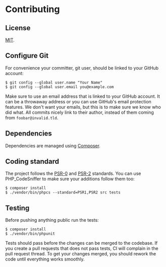 Contributing
=====

License
----

[MIT](https://raw.github.com/gocom/danpu/master/LICENSE).

Configure Git
----

For convenience your committer, git user, should be linked to your GitHub account:

    $ git config --global user.name "Your Name"
    $ git config --global user.email you@example.com

Make sure to use an email address that is linked to your GitHub account. It can be a throwaway address or you can use GitHub's email protection features. We don't want your emails, but this is to make sure we know who did what. All commits nicely link to their author, instead of them coming from ``foobar@invalid.tld``.

Dependencies
----

Dependencies are managed using [Composer](http://getcomposer.org).

Coding standard
----

The project follows the [PSR-0](https://github.com/php-fig/fig-standards/blob/master/accepted/PSR-0.md) and [PSR-2](https://github.com/php-fig/fig-standards/blob/master/accepted/PSR-2-coding-style-guide-meta.md) standards. You can use PHP_CodeSniffer to make sure your additions follow them too:

    $ composer install
    $ ./vendor/bin/phpcs --standard=PSR1,PSR2 src tests

Testing
----

Before pushing anything public run the tests:

    $ composer install
    $ ./vendor/bin/phpunit

Tests should pass before the changes can be merged to the codebase. If you create a pull requests that does not pass tests, CI will complain in the pull request thread. To get your changes merged, you should rework the code until everything works smoothly.
